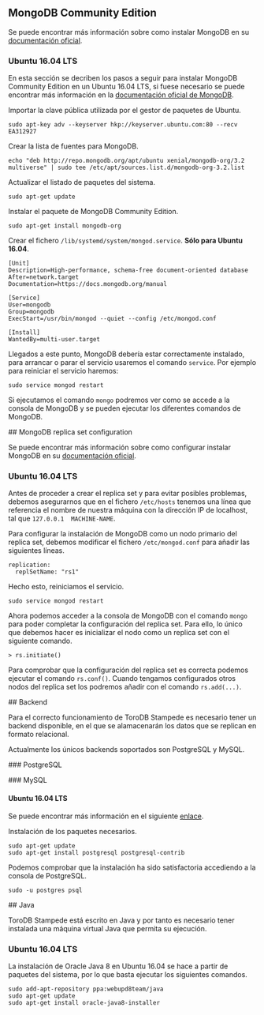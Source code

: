
## MongoDB Community Edition

Se puede encontrar más información sobre como instalar MongoDB en su [documentación oficial](https://docs.mongodb.com/manual/installation/).

### Ubuntu 16.04 LTS

En esta sección se decriben los pasos a seguir para instalar MongoDB Community Edition en un Ubuntu 16.04 LTS, si fuese necesario se puede encontrar más información en la [documentación oficial de MongoDB](https://docs.mongodb.com/v3.2/tutorial/install-mongodb-on-ubuntu/).

Importar la clave pública utilizada por el gestor de paquetes de Ubuntu.

```
sudo apt-key adv --keyserver hkp://keyserver.ubuntu.com:80 --recv EA312927
```

Crear la lista de fuentes para MongoDB.

```
echo "deb http://repo.mongodb.org/apt/ubuntu xenial/mongodb-org/3.2 multiverse" | sudo tee /etc/apt/sources.list.d/mongodb-org-3.2.list
```

Actualizar el listado de paquetes del sistema.

```
sudo apt-get update
```

Instalar el paquete de MongoDB Community Edition.

```
sudo apt-get install mongodb-org
```

Crear el fichero `/lib/systemd/system/mongod.service`. __Sólo para Ubuntu 16.04__.

```
[Unit]
Description=High-performance, schema-free document-oriented database
After=network.target
Documentation=https://docs.mongodb.org/manual

[Service]
User=mongodb
Group=mongodb
ExecStart=/usr/bin/mongod --quiet --config /etc/mongod.conf

[Install]
WantedBy=multi-user.target
```

Llegados a este punto, MongoDB debería estar correctamente instalado, para arrancar o parar el servicio usaremos el comando `service`. Por ejemplo para reiniciar el servicio haremos:

```
sudo service mongod restart
```

Si ejecutamos el comando `mongo` podremos ver como se accede a la consola de MongoDB y se pueden ejecutar los diferentes comandos de MongoDB.

## MongoDB replica set configuration

Se puede encontrar más información sobre como configurar instalar MongoDB en su [documentación oficial](https://docs.mongodb.com/manual/installation/).

### Ubuntu 16.04 LTS

Antes de proceder a crear el replica set y para evitar posibles problemas, debemos asegurarnos que en el fichero `/etc/hosts` tenemos una línea que referencia el nombre de nuestra máquina con la dirección IP de localhost, tal que `127.0.0.1  MACHINE-NAME`.

Para configurar la instalación de MongoDB como un nodo primario del replica set, debemos modificar el fichero `/etc/mongod.conf` para añadir las siguientes líneas.

```
replication:
  replSetName: "rs1"
```

Hecho esto, reiniciamos el servicio.

```
sudo service mongod restart
```

Ahora podemos acceder a la consola de MongoDB con el comando `mongo` para poder completar la configuración del replica set. Para ello, lo único que debemos hacer es inicializar el nodo como un replica set con el siguiente comando.

```
> rs.initiate()
```

Para comprobar que la configuración del replica set es correcta podemos ejecutar el comando `rs.conf()`. Cuando tengamos configurados otros nodos del replica set los podremos añadir con el comando `rs.add(...)`.

## Backend

Para el correcto funcionamiento de ToroDB Stampede es necesario tener un backend disponible, en el que se alamacenarán los datos que se replican en formato relacional.

Actualmente los únicos backends soportados son PostgreSQL y MySQL.

### PostgreSQL

### MySQL


#### Ubuntu 16.04 LTS

Se puede encontrar más información en el siguiente [enlace](https://www.digitalocean.com/community/tutorials/how-to-install-and-use-postgresql-on-ubuntu-16-04).

Instalación de los paquetes necesarios.

```
sudo apt-get update
sudo apt-get install postgresql postgresql-contrib
```

Podemos comprobar que la instalación ha sido satisfactoria accediendo a la consola de PostgreSQL.

```
sudo -u postgres psql
```

## Java

ToroDB Stampede está escrito en Java y por tanto es necesario tener instalada una máquina virtual Java que permita su ejecución.

### Ubuntu 16.04 LTS

La instalación de Oracle Java 8 en Ubuntu 16.04 se hace a partir de paquetes del sistema, por lo que basta ejecutar los siguientes comandos.

```
sudo add-apt-repository ppa:webupd8team/java
sudo apt-get update
sudo apt-get install oracle-java8-installer
```
